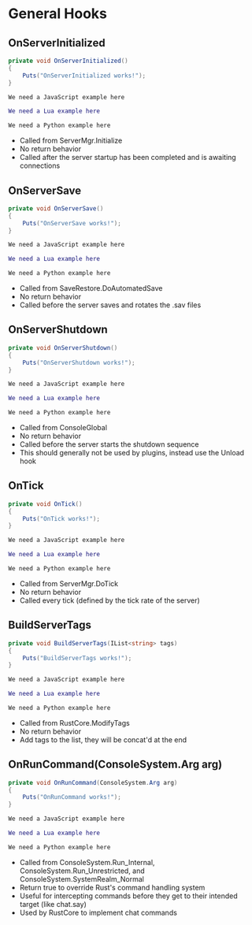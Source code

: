 # General Hooks

## OnServerInitialized

``` csharp
private void OnServerInitialized()
{
    Puts("OnServerInitialized works!");
}
```

``` javascript
We need a JavaScript example here
```

``` lua
We need a Lua example here
```

``` python
We need a Python example here
```

 * Called from ServerMgr.Initialize
 * No return behavior
 * Called after the server startup has been completed and is awaiting connections

## OnServerSave

``` csharp
private void OnServerSave()
{
    Puts("OnServerSave works!");
}
```

``` javascript
We need a JavaScript example here
```

``` lua
We need a Lua example here
```

``` python
We need a Python example here
```

 * Called from SaveRestore.DoAutomatedSave
 * No return behavior
 * Called before the server saves and rotates the .sav files

## OnServerShutdown

``` csharp
private void OnServerShutdown()
{
    Puts("OnServerShutdown works!");
}
```

``` javascript
We need a JavaScript example here
```

``` lua
We need a Lua example here
```

``` python
We need a Python example here
```

 * Called from ConsoleGlobal
 * No return behavior
 * Called before the server starts the shutdown sequence
 * This should generally not be used by plugins, instead use the Unload hook

## OnTick

``` csharp
private void OnTick()
{
    Puts("OnTick works!");
}
```

``` javascript
We need a JavaScript example here
```

``` lua
We need a Lua example here
```

``` python
We need a Python example here
```

 * Called from ServerMgr.DoTick
 * No return behavior
 * Called every tick (defined by the tick rate of the server)

## BuildServerTags

``` csharp
private void BuildServerTags(IList<string> tags)
{
    Puts("BuildServerTags works!");
}
```

``` javascript
We need a JavaScript example here
```

``` lua
We need a Lua example here
```

``` python
We need a Python example here
```

 * Called from RustCore.ModifyTags
 * No return behavior
 * Add tags to the list, they will be concat'd at the end

## OnRunCommand(ConsoleSystem.Arg arg)

``` csharp
private void OnRunCommand(ConsoleSystem.Arg arg)
{
    Puts("OnRunCommand works!");
}
```

``` javascript
We need a JavaScript example here
```

``` lua
We need a Lua example here
```

``` python
We need a Python example here
```

 * Called from ConsoleSystem.Run_Internal, ConsoleSystem.Run_Unrestricted, and ConsoleSystem.SystemRealm_Normal
 * Return true to override Rust's command handling system
 * Useful for intercepting commands before they get to their intended target (like chat.say)
 * Used by RustCore to implement chat commands
